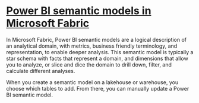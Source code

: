# **[Power BI semantic models in Microsoft Fabric](https://learn.microsoft.com/en-us/fabric/data-warehouse/semantic-models)**

In Microsoft Fabric, Power BI semantic models are a logical description of an analytical domain, with metrics, business friendly terminology, and representation, to enable deeper analysis. This semantic model is typically a star schema with facts that represent a domain, and dimensions that allow you to analyze, or slice and dice the domain to drill down, filter, and calculate different analyses.

When you create a semantic model on a lakehouse or warehouse, you choose which tables to add. From there, you can manually update a Power BI semantic model.
